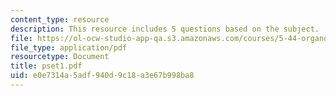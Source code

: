 ```yaml
---
content_type: resource
description: This resource includes 5 questions based on the subject.
file: https://ol-ocw-studio-app-qa.s3.amazonaws.com/courses/5-44-organometallic-chemistry-fall-2004/e0e7314a5adf940d9c18a3e67b998ba8_pset1.pdf
file_type: application/pdf
resourcetype: Document
title: pset1.pdf
uid: e0e7314a-5adf-940d-9c18-a3e67b998ba8
---
```

